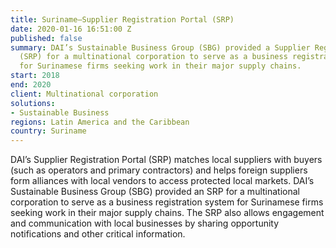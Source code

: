 ```yaml
---
title: Suriname—Supplier Registration Portal (SRP)
date: 2020-01-16 16:51:00 Z
published: false
summary: DAI’s Sustainable Business Group (SBG) provided a Supplier Registration Portal
  (SRP) for a multinational corporation to serve as a business registration system
  for Surinamese firms seeking work in their major supply chains.
start: 2018
end: 2020
client: Multinational corporation
solutions:
- Sustainable Business
regions: Latin America and the Caribbean
country: Suriname
---
```


DAI’s Supplier Registration Portal (SRP) matches local suppliers with buyers (such as operators and primary contractors) and helps foreign suppliers form alliances with local vendors to access protected local markets. DAI’s Sustainable Business Group (SBG) provided an SRP for a multinational corporation to serve as a business registration system for Surinamese firms seeking work in their major supply chains. The SRP also allows engagement and communication with local businesses by sharing opportunity notifications and other critical information.